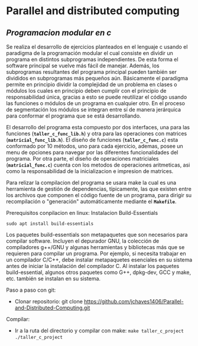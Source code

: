 # Parallel and distributed computing

## *Programacion modular en c*

Se realiza el desarrollo de ejercicios planteados en el lenguaje c usando el paradigma de la programación modular el cual consiste en dividir un programa en distintos subprogramas independientes. De esta forma el software principal se vuelve más fácil de manejar. Además, los subprogramas resultantes del programa principal pueden también ser divididos en subprogramas más pequeños aún. Básicamente el paradigma permite en principio dividir la complejidad de un problema en clases o módulos los cuales en principio deben cumplir con el principio de responsabilidad única, gracias a esto se puede reutilizar el código usando las funciones o módulos de un programa en cualquier otro. En el proceso de segmentación los módulos se integran entre sí de manera jerárquica para conformar el programa que se está desarrollando.

El desarrollo del programa esta compuesto por dos interfaces, una para las funciones (**`taller_c_func_lib.h`**) y otra para las operaciones con matrices (**`matricial_func_lib.h`**).
El diseño de funciones (**`taller_c_func.c`**) esta conformado por 10 métodos, uno para cada ejercicio, ademas, posee un menu de opciones para navegar por las diferentes funcionalidades del programa. Por otra parte, el diseño de operaciones matriciales (**`matricial_func.c`**) cuenta con los metodos de operaciones aritmeticas, asi como la responsabilidad de la inicializacion e impresion de matrices.

Para relizar la compilacion del programa se usara make la cual es una herramienta de gestión de dependencias, típicamente, las que existen entre los archivos que componen el código fuente de un programa, para dirigir su recompilación o "generación" automáticamente mediante el **`Makefile`**.

Prerequisitos conpilacion en linux: Instalacion Build-Essentials

`sudo apt install build-essentials`

Los paquetes build-essentials son metapaquetes que son necesarios para compilar software. Incluyen el depurador GNU, la colección de compiladores g++/GNU y algunas herramientas y bibliotecas más que se requieren para compilar un programa. Por ejemplo, si necesita trabajar en un compilador C/C++, debe instalar metapaquetes esenciales en su sistema antes de iniciar la instalación del compilador C. Al instalar los paquetes build-essential, algunos otros paquetes como G++, dpkg-dev, GCC y make, etc. también se instalan en su sistema.

Paso a paso con git:

* Clonar repositorio: git clone https://github.com/jchaves1406/Parallel-and-Distributed-Computing.git

Compilar:

* Ir a la ruta del directorio y compilar con make:
`make taller_c_project`
`./taller_c_project`

